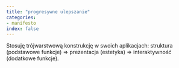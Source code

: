 ```yaml
---
title: "progresywne ulepszanie"
categories:
- manifesto
index: false
---
```

Stosuję trójwarstwową konstrukcję w swoich aplikacjach: struktura (podstawowe funkcje) => prezentacja (estetyka) => interaktywność (dodatkowe funkcje).
<!--more-->